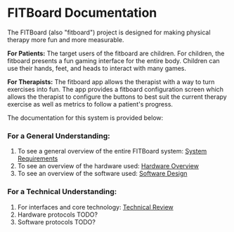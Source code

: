 # FITBoard Documentation

The FITBoard (also "fitboard") project is designed for making physical therapy more fun and more measurable.

**For Patients:** The target users of the fitboard are children. For children, the fitboard presents a fun gaming interface for the entire body. Children can use their hands, feet, and heads to interact with many games.

**For Therapists:** The fitboard app allows the therapist with a way to turn exercises into fun. The app provides a fitboard configuration screen which allows the therapist to configure the buttons to best suit the current therapy exercise as well as metrics to follow a patient's progress.

The documentation for this system is provided below:

### For a General Understanding:

1. To see a general overview of the entire FITBoard system: [System Requirements](system-requirements.md)
2. To see an overview of the hardware used: [Hardware Overview](hardware-overview.md)
3. To see an overview of the software used: [Software Design](software-design.md)

### For a Technical Understanding:

1. For interfaces and core technology: [Technical Review](technical-review.md)
2. Hardware protocols TODO?
3. Software protocols TODO?

